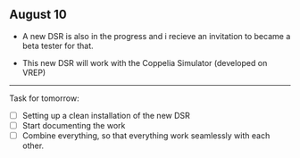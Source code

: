 ## August 10

- A new DSR is also in the progress and i recieve an invitation to became a beta tester for that.

- This new DSR will work with the Coppelia Simulator (developed on VREP)



---
Task for tomorrow:

- [ ] Setting up a clean installation of the new DSR
- [ ] Start documenting the work
- [ ] Combine everything, so that everything work seamlessly with each other.
